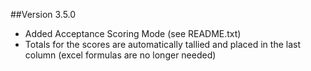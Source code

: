 ##Version 3.5.0

 * Added Acceptance Scoring Mode (see README.txt)
 * Totals for the scores are automatically tallied and placed in the last column (excel formulas are no longer needed)
